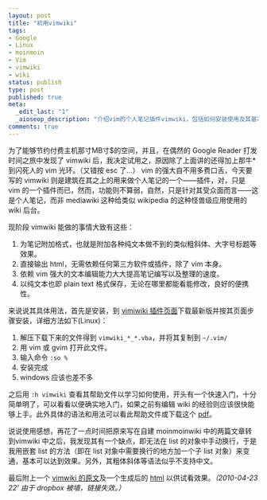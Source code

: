 ```yaml
---
layout: post
title: "初用vimwiki"
tags:
- Google
- Linux
- moinmoin
- Vim
- vimwiki
- wiki
status: publish
type: post
published: true
meta:
  _edit_last: "1"
  _aioseop_description: "介绍vim的个人笔记插件vimwiki，包括如何安装使用及其基本特点。"
comments: true
---
```

为了能够节约付费主机那寸MB寸$的空间，并且，在偶然的 Google Reader 打发时间之旅中发现了 vimwiki 后，我决定试用之，原因除了上面讲的还得加上那牛\*到闪死人的 vim 光环。（又错按 esc 了...）
vim 的强大自不用多费口舌，今天要写的 vimwiki 则是建筑在其之上的用来做个人笔记的一个——插件，对，只是 vim 的一个插件而已，然而，功能则不算弱，自然，只是针对其受众面而言——这是个人笔记，而非 mediawiki 这种给类似 wikipedia 的这种怪兽级应用使用的 wiki 后台。

现阶段 vimwiki 能做的事情大致有这些：

1.  为笔记附加格式，也就是附加各种纯文本做不到的类似粗斜体、大字号标题等效果。
2.  直接输出 html，无需依赖任何第三方软件或插件，除了 vim 本身。
3.  依赖 vim 强大的文本编辑能力大大提高笔记编写以及整理的速度。
4.  以纯文本也即 plain text 格式保存，无论在哪里都能看能修改，良好的便携性。

来说说其具体用法，首先是安装，到 [vimiwiki 插件页面](http://www.vim.org/scripts/script.php?script_id=2226)下载最新版并按其页面步骤安装，详细方法如下(Linux)：

1.  解压下载下来的文件得到 `vimwiki_*_*.vba`，并将其复制到 `~/.vim/`
2.  用 vim 或 gvim 打开此文件。
3.  输入命令 `:so %`
4.  安装完成
5.  windows 应该也差不多

之后用 `:h vimwiki` 查看其帮助文件以学习如何使用，开头有一个快速入门，十分简单明了，可以看看以便确实地入门，如果之前有编辑 wiki 的经验则应该很快能够上手。此外具体的语法和用法可以看此帮助文件或下载这个 [pdf](http://habamax.ru/myvim/data/vimwikiqrc.pdf)。

说说使用感想，再花了一点时间把原来写在自建 moinmoinwiki 中的两篇文章转到vimwiki 中之后，我发现其有一个缺点，即无法在 list 的对象中手动换行，于是我用嵌套 list 的方法（即在 list 对象中需要换行的地方加一个子 list 对象）来变通，基本可以达到效果。另外，其粗体斜体等语法似乎不支持中文。

最后附上一个 [vimwiki 的原文](http://dl.dropbox.com/u/2823002/blue_attachs/WordPressSettings.wiki)及一个生成后的 [html](/notes/WordPressSettings.html) 以供试看效果。*（2010-04-23 22' 由于 dropbox 被墙，链接失效。）*
